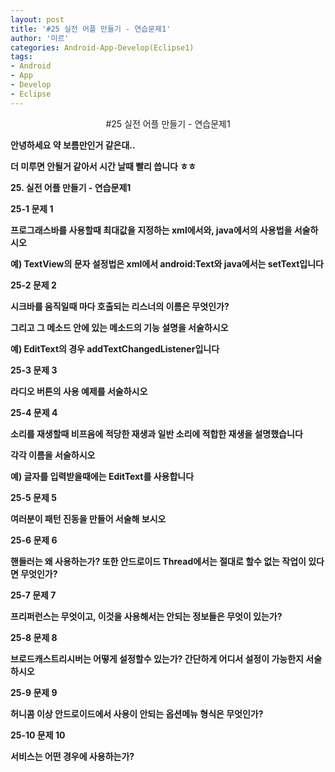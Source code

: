 ```yaml
---
layout: post
title: '#25 실전 어플 만들기 - 연습문제1'
author: '미르'
categories: Android-App-Develop(Eclipse1)
tags:
- Android
- App
- Develop
- Eclipse
---
```



<script> location.href='https://cafe.naver.com/develoid/365425' ; </script>

<p><center>#25 실전 어플 만들기 - 연습문제1<b></center></p><p><b></p><p><p>안녕하세요 약 보름만인거 같은대..</p><p>더 미루면 안될거 같아서 시간 날때 빨리 씁니다 ㅎㅎ</p><p><b></p><p><b></p><p><b>25. 실전 어플 만들기 - 연습문제1</b></p><p>25-1 문제 1</p><p>프로그래스바를 사용할때 최대값을 지정하는&nbsp;xml에서와, java에서의 사용법을 서술하시오</p><p><b></p><p>예) TextView의 문자 설정법은 xml에서 android:Text와 java에서는 setText입니다</p><p><b></p><p><b></p><p>25-2&nbsp;문제 2</p><p>시크바를 움직일때 마다 호출되는 리스너의 이름은 무엇인가?</p><p>그리고 그 메소드 안에 있는 메소드의 기능 설명을 서술하시오</p><p><b></p><p>예) EditText의 경우&nbsp;addTextChangedListener입니다</p><p><b></p><p><b></p><p>25-3&nbsp;문제&nbsp;3</p><p>라디오 버튼의 사용 예제를 서술하시오</p><p><b></p><p><b></p><p>25-4&nbsp;문제 4</p><p>소리를 재생할때 비프음에 적당한 재생과 일반 소리에 적합한 재생을 설명했습니다</p><p>각각 이름을 서술하시오</p><p><b></p><p>예) 글자를 입력받을때에는 EditText를 사용합니다</p><p><b></p><p><b></p><p>25-5&nbsp;문제 5</p><p>여러분이 패턴 진동을 만들어 서술해 보시오</p><p><b></p><p><b></p><p>25-6&nbsp;문제 6</p><p>핸들러는 왜 사용하는가? 또한 안드로이드 Thread에서는 절대로 할수 없는 작업이 있다면 무엇인가?</p><p><b></p><p><b></p><p>25-7&nbsp;문제 7</p><p>프리퍼런스는 무엇이고, 이것을 사용해서는 안되는 정보들은 무엇이 있는가?</p><p><b></p><p><b></p><p>25-8&nbsp;문제 8</p><p>브로드캐스트리시버는 어떻게 설정할수 있는가? 간단하게 어디서 설정이 가능한지 서술하시오</p><p><b></p><p><b></p><p>25-9&nbsp;문제 9</p><p>허니콤 이상 안드로이드에서 사용이 안되는 옵션메뉴 형식은 무엇인가?</p><p><b></p><p><b></p><p>25-10&nbsp;문제 10</p><p>서비스는 어떤 경우에 사용하는가?</p></p>
